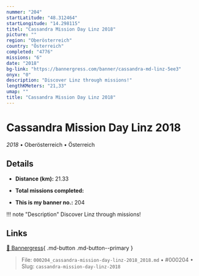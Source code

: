 ```yaml
---
nummer: "204"
startLatitude: "48.312464"
startLongitude: "14.298115"
titel: "Cassandra Mission Day Linz 2018"
picture: ""
region: "Oberösterreich"
country: "Österreich"
completed: "4776"
missions: "6"
date: "2018"
bg-link: "https://bannergress.com/banner/cassandra-md-linz-5ee3"
onyx: "0"
description: "Discover Linz through missions!"
lengthKMeters: "21,33"
umap: ""
title: "Cassandra Mission Day Linz 2018"
---
```

# Cassandra Mission Day Linz 2018

*2018* • Oberösterreich • Österreich



## Details
- **Distance (km):** 21.33

- **Total missions completed:** 
- **This is my banner no.:** 204


!!! note "Description"
    Discover Linz through missions!



## Links
[🔗 Bannergress](https://bannergress.com/banner/cassandra-md-linz-5ee3){ .md-button .md-button--primary }



> File: `000204_cassandra-mission-day-linz-2018_2018.md` • #000204 • Slug: `cassandra-mission-day-linz-2018`
